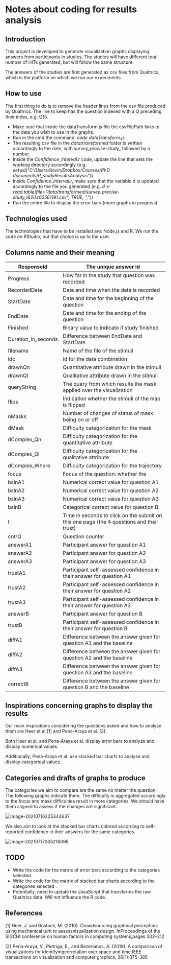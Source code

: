 # Notes about coding for results analysis



## Introduction

This project is developed to generate visualization graphs displaying answers from participants in studies. The studies will have different total number of HITs generated, but will follow the same structure. 

The answers of the studies are first generated as csv files from Qualtrics, which is the platform on which we run our experiments.



## How to use

The first thing to do is to remove the header lines from the csv file produced by Qualtrics. The line to keep has the question indexed with a Q preceding their index, e.g. Q15.

- Make sure that inside the dataTransform.js file the csvFilePath links to the data you wish to use in the graphs.
- Run in the cmd the command: *node dataTransform.js*
- The resulting csv file in the *data/transformed* folder is written accordingly to  the date, with *survey_precise-study_* followed by a number.
- Inside the *Confidence_Interval.r* code, update the line that sets the working directory accordingly (e.g. *setwd("C:/Users/Kevin/Dropbox/Courses/PhD documents/R_studyResultsAnalysis")*).
- Inside *Confidence_Interval.r*, make sure that the variable d is updated accordingly to the file you generated (e.g. *d <- read.table(file="data/transformed/survey_precise-study_1620402561191.csv", TRUE, ",")*)
- Run the entire file to display the error bars (more graphs in progress)



## Technologies used

The technologies that have to be installed are: Node.js and R. We run the code on RStudio, but that choice is up to the user.



## Columns name and their meaning

| ResponseId          | The unique answer id                                         |
| ------------------- | ------------------------------------------------------------ |
| Progress            | How far in the study that question was recorded              |
| RecordedDate        | Date and time when the data is recorded                      |
| StartDate           | Date and time for the beginning of the question              |
| EndDate             | Date and time for the ending of the question                 |
| Finished            | Binary value to indicate if study finished                   |
| Duration_in_seconds | Difference between EndDate and StartDate                     |
| filename            | Name of the file of the stimuli                              |
| idc                 | id for the data combination                                  |
| drawnQn             | Quantitative attribute drawn in the stimuli                  |
| drawnQl             | Qualitative attribute drawn in the stimuli                   |
| queryString         | The query from which results the mask applied over the visualization |
| flips               | Indication whether the stimuli of the map is flipped         |
| nMasks              | Number of changes of status of mask being on or off          |
| dMask               | Difficulty categorization for the mask                       |
| dComplex_Qn         | Difficulty categorization for the quantitative attribute     |
| dComplex_Ql         | Difficulty categorization for the qualitative attribute      |
| dComplex_Where      | Difficulty categorization for the trajectory                 |
| focus               | Focus of the question: whether the                           |
| bslnA1              | Numerical correct value for question A1                      |
| bslnA2              | Numerical correct value for question A2                      |
| bslnA3              | Numerical correct value for question A3                      |
| bslnB               | Categorical correct value for question B                     |
| t                   | Time in seconds to click on the submit on this one page (the 4 questions and their trust) |
| cntrQ               | Question counter                                             |
| answerA1            | Participant answer for question A1                           |
| answerA2            | Participant answer for question A2                           |
| answerA3            | Participant answer for question A3                           |
| trustA1             | Participant self-assessed confidence in their answer for question A1 |
| trustA2             | Participant self-assessed confidence in their answer for question A2 |
| trustA3             | Participant self-assessed confidence in their answer for question A3 |
| answerB             | Participant answer for question B                            |
| trustB              | Participant self-assessed confidence in their answer for question B |
| diffA1              | Difference between the answer given for question A1 and the baseline |
| diffA2              | Difference between the answer given for question A2 and the baseline |
| diffA3              | Difference between the answer given for question A3 and the baseline |
| correctB            | Difference between the answer given for question B and the baseline |



## Inspirations concerning graphs to display the results 

Our main inspirations considering the questions asked and how to analyze them are Heer et al [1] and Pena-Araya et al. [2].  

Both Heer et al. and Pena-Araya et al. display error bars to analyze and display numerical values.

Additionally, Pena-Araya et al. use stacked bar charts to analyze and display categorical values.



## Categories and drafts of graphs to produce

The categories we aim to compare are the same no matter the question. The following graphs indicate them. The difficulty is aggregated accordingly to the focus and mask difficulties result in more categories. We should have them aligned to assess if the changes are significant. 

![image-20210716225344637](C:\Users\Kevin\AppData\Roaming\Typora\typora-user-images\image-20210716225344637.png)



We also aim to look at the stacked bar charts colored according to self-reported confidence in their answers for the same categories.

![image-20210717005216096](C:\Users\Kevin\AppData\Roaming\Typora\typora-user-images\image-20210717005216096.png)



## TODO



- Write the code for the matrix of error bars according to the categories selected.
- Write the code for the matrix of stacked bar charts according to the categories selected .
- Potentially, need to update the JavaScript that transforms the raw Qualtrics data. Will not influence the R code.





## References



[1] Heer, J. and Bostock, M. (2010). Crowdsourcing graphical perception: using mechanical turk to assessvisualization design.  InProceedings of the SIGCHI conference on human factors in computing systems,pages 203–212

[2] Peña-Araya, V., Pietriga, E., and Bezerianos, A. (2019). A comparison of visualizations for identifyingcorrelation over space and time.IEEE transactions on visualization and computer graphics, 26(1):375–385